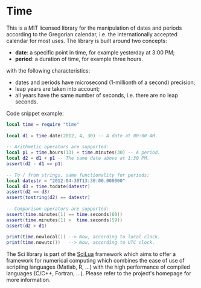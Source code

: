 Time
====

This is a MIT licensed library for the manipulation of dates and periods according to the Gregorian calendar, i.e. the internationally accepted calendar for most uses. The library is built around two concepts:

+ **date**: a specific point in time, for example yesterday at 3:00 PM;
+ **period**: a duration of time, for example three hours.

with the following characteristics:

+ dates and periods have microsecond (1-millionth of a second) precision;
+ leap years are taken into account;
+ all years have the same number of seconds, i.e. there are no leap seconds.

Code snippet example:

```lua
local time = require "time"
 
local d1 = time.date(2012, 4, 30) -- A date at 00:00 AM.
 
-- Arithmetic operators are supported:
local p1 = time.hours(13) + time.minutes(30) -- A period.
local d2 = d1 + p1 -- The same date above at 1:30 PM.
assert(d2 - d1 == p1)
 
-- To / from strings, same functionality for periods:
local datestr = "2012-04-30T13:30:00.000000"
local d3 = time.todate(datestr)
assert(d2 == d3)
assert(tostring(d2) == datestr)
 
-- Comparison operators are supported:
assert(time.minutes(1) == time.seconds(60))
assert(time.minutes(1) >  time.seconds(59))
assert(d2 > d1)
 
print(time.nowlocal()) --> Now, according to local clock.
print(time.nowutc())   --> Now, according to UTC clock.
```

The Sci library is part of the <a href="http://www.scilua.org">SciLua</a> framework which aims to offer a framework for numerical computing which combines the ease of use of scripting languages (Matlab, R, ...) with the high performance of compiled languages (C/C++, Fortran, ...). Please refer to the project's homepage for more information.
